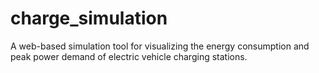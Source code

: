 # charge_simulation
A web-based simulation tool for visualizing the energy consumption and peak power demand of electric vehicle charging stations.
